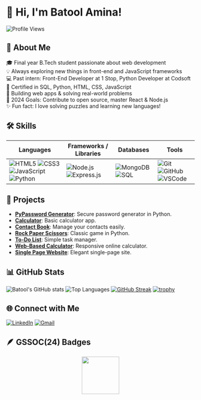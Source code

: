 # 👋 Hi, I'm Batool Amina!

![Profile Views](https://komarev.com/ghpvc/?username=BatoolAmina&color=red)

## 🌟 About Me

🎓 Final year B.Tech student passionate about web development  
💡 Always exploring new things in front-end and JavaScript frameworks  
💻 Past intern: Front-End Developer at 1 Stop, Python Developer at Codsoft  
🏅 Certified in SQL, Python, HTML, CSS, JavaScript  
🌱 Building web apps & solving real-world problems  
🚀 2024 Goals: Contribute to open source, master React & Node.js  
✨ Fun fact: I love solving puzzles and learning new languages!  

## 🛠️ Skills

| Languages | Frameworks / Libraries | Databases | Tools |
|-----------|-----------------------|-----------|-------|
| ![HTML5](https://img.shields.io/badge/HTML5-E34F26?logo=html5&logoColor=white) ![CSS3](https://img.shields.io/badge/CSS3-1572B6?logo=css3&logoColor=white) ![JavaScript](https://img.shields.io/badge/JavaScript-F7DF1E?logo=javascript&logoColor=black) ![Python](https://img.shields.io/badge/Python-3776AB?logo=python&logoColor=white) | ![Node.js](https://img.shields.io/badge/Node.js-339933?logo=nodedotjs&logoColor=white) ![Express.js](https://img.shields.io/badge/Express.js-000000?logo=express&logoColor=white) | ![MongoDB](https://img.shields.io/badge/MongoDB-47A248?logo=mongodb&logoColor=white) ![SQL](https://img.shields.io/badge/SQL-4479A1?logo=postgresql&logoColor=white) | ![Git](https://img.shields.io/badge/Git-F05032?logo=git&logoColor=white) ![GitHub](https://img.shields.io/badge/GitHub-181717?logo=github&logoColor=white) ![VSCode](https://img.shields.io/badge/VS%20Code-007ACC?logo=visualstudiocode&logoColor=white) |

## 🚀 Projects

- [**PyPassword Generator**](https://github.com/BatoolAmina/CODSOFT/blob/main/PasswordGenerator.py): Secure password generator in Python.
- [**Calculator**](https://github.com/BatoolAmina/CODSOFT/blob/main/Calculator.py): Basic calculator app.
- [**Contact Book**](https://github.com/BatoolAmina/CODSOFT/blob/main/ContactBook.py): Manage your contacts easily.
- [**Rock Paper Scissors**](https://github.com/BatoolAmina/CODSOFT/blob/main/RockPaperScissor.py): Classic game in Python.
- [**To-Do List**](https://github.com/BatoolAmina/CODSOFT/blob/main/ToDoList.py): Simple task manager.
- [**Web-Based Calculator**](https://github.com/BatoolAmina/HtmlAndBootstrapCalculator): Responsive online calculator.
- [**Single Page Website**](https://github.com/BatoolAmina/SinglePageWebsite): Elegant single-page site.

## 📊 GitHub Stats

![Batool's GitHub stats](https://github-readme-stats.vercel.app/api?username=BatoolAmina&show_icons=true&theme=radical)
![Top Languages](https://github-readme-stats.vercel.app/api/top-langs/?username=BatoolAmina&layout=compact&theme=radical)
[![GitHub Streak](https://github-readme-streak-stats.herokuapp.com/?user=BatoolAmina&theme=radical)](https://git.io/streak-stats)
[![trophy](https://github-profile-trophy.vercel.app/?username=BatoolAmina&theme=radical)](https://github.com/ryo-ma/github-profile-trophy)

## 🌐 Connect with Me

[![LinkedIn](https://img.shields.io/badge/LinkedIn-blue?logo=linkedin&logoColor=white)](https://www.linkedin.com/in/batool-amina/)
[![Gmail](https://img.shields.io/badge/Gmail-red?logo=gmail&logoColor=white)](mailto:batool.amina.110@gmail.com)

## 🪶 GSSOC(24) Badges

<div align="center">
  <!-- You can keep your badge images here as you have them -->
  <a href="https://gssoc.girlscript.tech/leaderboard">
    <img src="https://raw.githubusercontent.com/GSSoC24/Postman-Challenge/main/docs/assets/Postman%20White.png" width="100px" height="100px" />
    <!-- Add other badges as needed -->
  </a>
</div>
